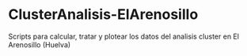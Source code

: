 # ClusterAnalisis-ElArenosillo
Scripts para calcular, tratar y plotear los datos del analisis cluster en El Arenosillo (Huelva)
